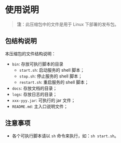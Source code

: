 # 使用说明

> **注**：此压缩包中的文件是用于 Linux 下部署的发布包。

## 包结构说明

本压缩包的文件结构说明：

- `bin`: 存放可执行脚本的目录
  - `start.sh`: 启动服务的 shell 脚本；
  - `stop.sh`: 停止服务的 shell 脚本；
  - `restart.sh`: 重启服务的 shell 脚本；
- `docs`: 存放文档的目录；
- `logs`: 存放日志的目录；
- `xxx-yyy.jar`: 可执行的 jar 文件；
- `README.md`: 主入口说明文件；

## 注意事项

- 各个可执行脚本请以 `sh` 命令来执行，如：`sh start.sh`。